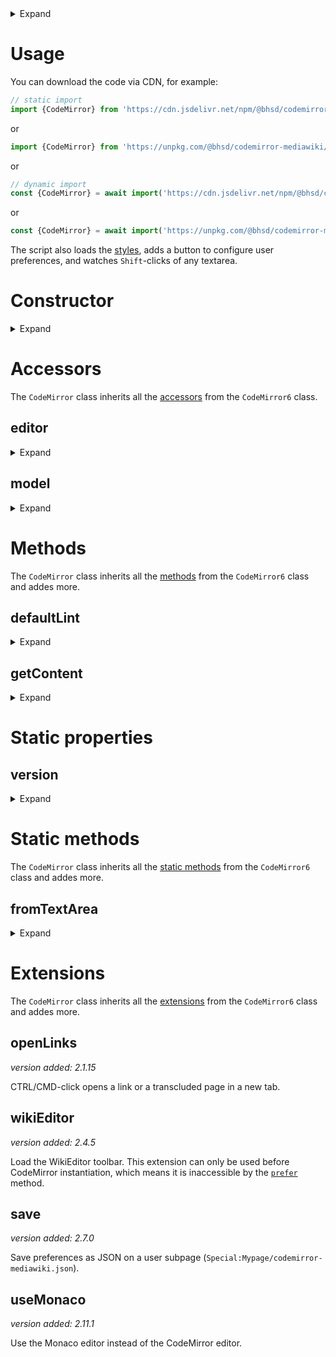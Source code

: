 <details>
	<summary>Expand</summary>

- [Usage](#usage)
- [Constructor](#constructor)
- [Accessors](#accessors)
	- [editor](#editor)
	- [model](#model)
- [Methods](#methods)
	- [defaultLint](#defaultlint)
	- [getContent](#getcontent)
- [Static properties](#static-properties)
	- [version](#version)
- [Static methods](#static-methods)
	- [fromTextArea](#fromtextarea)
- [Extensions](#extensions)
	- [openLinks](#openlinks)
	- [wikiEditor](#wikieditor)
	- [save](#save)
	- [useMonaco](#usemonaco)

</details>

# Usage

You can download the code via CDN, for example:

```js
// static import
import {CodeMirror} from 'https://cdn.jsdelivr.net/npm/@bhsd/codemirror-mediawiki/dist/mw.min.js';
```

or

```js
import {CodeMirror} from 'https://unpkg.com/@bhsd/codemirror-mediawiki/dist/mw.min.js';
```

or

```js
// dynamic import
const {CodeMirror} = await import('https://cdn.jsdelivr.net/npm/@bhsd/codemirror-mediawiki/dist/mw.min.js');
```

or

```js
const {CodeMirror} = await import('https://unpkg.com/@bhsd/codemirror-mediawiki/dist/mw.min.js');
```

The script also loads the [styles](../mediawiki.css), adds a button to configure user preferences, and watches `Shift`-clicks of any textarea.

# Constructor

<details>
	<summary>Expand</summary>

*version added: 2.2.2*

The `CodeMirror` class extends the [`CodeMirror6`](../README.md#constructor) class with one more argument to specify the namespace.

**param**: `HTMLTextAreaElement` the textarea element to be replaced by CodeMirror  
**param**: `string` the language mode to be used, default as plain text  
**param**: `number` the namespace id associated with the content, default as the current namespace  
**param**: `unknown` the optional language configuration  
**param**: `boolean` whether to use CodeMirror or Monaco editor, default as CodeMirror  
**param**: `string` the optional page title, default as the current page title  

```js
const cm = new CodeMirror6(textarea); // plain text
const cm = new CodeMirror6(textarea, 'mediawiki', undefined, mwConfig);
const cm = new CodeMirror6(textarea, 'html', 274, mwConfig); // mixed MediaWiki-HTML
const cm = new CodeMirror6(textarea, 'css');
const cm = new CodeMirror6(textarea, 'javascript');
const cm = new CodeMirror6(textarea, 'json');
const cm = new CodeMirror6(textarea, 'lua');
```

</details>

# Accessors

The `CodeMirror` class inherits all the [accessors](../README.md#accessors) from the `CodeMirror6` class.

## editor

<details>
	<summary>Expand</summary>

*version added: 2.11.1*

**type**: [`Monaco.editor.IStandaloneCodeEditor | undefined`](https://microsoft.github.io/monaco-editor/docs.html#interfaces/editor.IStandaloneCodeEditor.html)  
The Monaco editor instance.

</details>

## model

<details>
	<summary>Expand</summary>

*version added: 2.11.1*

**type**: [`Monaco.editor.ITextModel | undefined`](https://microsoft.github.io/monaco-editor/docs.html#interfaces/editor.ITextModel.html)  
The Monaco text model instance.

</details>

# Methods

The `CodeMirror` class inherits all the [methods](../README.md#methods) from the `CodeMirror6` class and addes more.

## defaultLint

<details>
	<summary>Expand</summary>

*version added: 2.1.9*

**param**: `boolean` whether to start linting  
**param**: `Record<string, unknown> | number` the optional linter configuration or the namespace id  
Lint the CodeMirror editor with a default linter.

```js
cm.defaultLint(true, 0);
```

</details>

## getContent

<details>
	<summary>Expand</summary>

*version added: 2.11.1*

**returns**: `string`  
Get the content of the editor.

```js
cm.getContent();
```

</details>

# Static properties

## version

<details>
	<summary>Expand</summary>

*version added: 2.6.3*

**type**: `string`  
The version number.
</details>

# Static methods

The `CodeMirror` class inherits all the [static methods](../README.md#static-methods) from the `CodeMirror6` class and addes more.

## fromTextArea

<details>
	<summary>Expand</summary>

*version added: 2.2.2*

**param**: `HTMLTextAreaElement` the textarea element to be replaced by CodeMirror  
**param**: `string` the language mode to be used, default as plain text  
**param**: `number` the namespace id associated with the content, default as the current namespace  
**param**: `string` the optional page title, default as the current page title  
Replace the textarea with a CodeMirror or Monaco editor.

```js
CodeMirror6.fromTextArea(textarea, 'mediawiki');
```

</details>

# Extensions

The `CodeMirror` class inherits all the [extensions](../README.md#extensions) from the `CodeMirror6` class and addes more.

## openLinks

*version added: 2.1.15*

CTRL/CMD-click opens a link or a transcluded page in a new tab.

## wikiEditor

*version added: 2.4.5*

Load the WikiEditor toolbar. This extension can only be used before CodeMirror instantiation, which means it is inaccessible by the [`prefer`](../README.md#prefer) method.

## save

*version added: 2.7.0*

Save preferences as JSON on a user subpage (`Special:Mypage/codemirror-mediawiki.json`).

## useMonaco

*version added: 2.11.1*

Use the Monaco editor instead of the CodeMirror editor.
